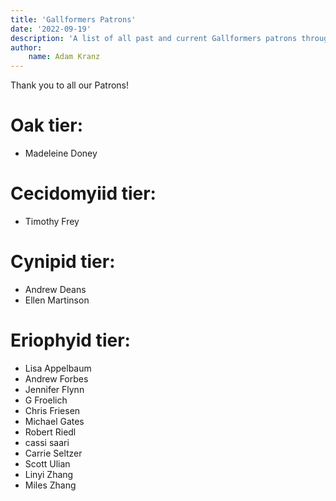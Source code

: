 ```yaml
---
title: 'Gallformers Patrons'
date: '2022-09-19'
description: 'A list of all past and current Gallformers patrons through Patreon.'
author:
    name: Adam Kranz
---
```


Thank you to all our Patrons!

# Oak tier:

- Madeleine Doney

# Cecidomyiid tier:

- Timothy Frey

# Cynipid tier:

- Andrew Deans
- Ellen Martinson

# Eriophyid tier:

- Lisa Appelbaum
- Andrew Forbes
- Jennifer Flynn
- G Froelich
- Chris Friesen
- Michael Gates
- Robert Riedl
- cassi saari
- Carrie Seltzer
- Scott Ulian
- Linyi Zhang
- Miles Zhang
